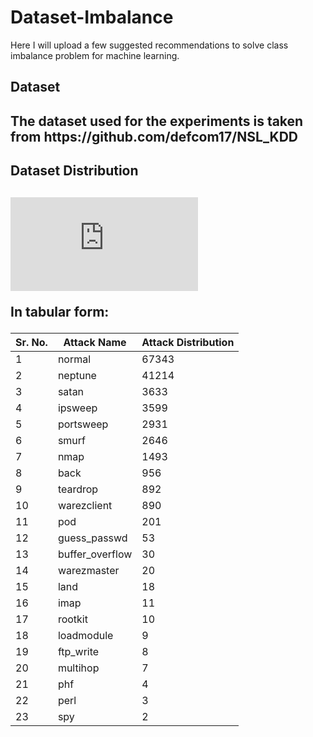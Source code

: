 # Dataset-Imbalance
Here I will upload a few suggested recommendations to solve class imbalance problem for machine learning.

<h2>Dataset<h2>
The dataset used for the experiments is taken from https://github.com/defcom17/NSL_KDD

<h2>Dataset Distribution<h2>

![Distribution](https://github.com/ObaidUllah-ITU-2019/Dataset-Imbalance/blob/main/Classes%20Division.pdf)

In tabular form:

Sr. No. | Attack Name | Attack Distribution
--------|------------ | -------------
1 | normal | 67343
2 | neptune | 41214
3 | satan | 3633
4 | ipsweep | 3599
5 | portsweep | 2931
6 | smurf | 2646
7 | nmap | 1493
8 | back | 956
9 | teardrop | 892
10 | warezclient | 890
11 | pod | 201
12 | guess_passwd | 53
13 | buffer_overflow | 30
14 | warezmaster | 20
15 | land | 18
16 | imap | 11
17 | rootkit | 10
18 | loadmodule | 9
19 | ftp_write | 8
20 | multihop | 7
21 | phf | 4
22 | perl | 3
23 | spy | 2


